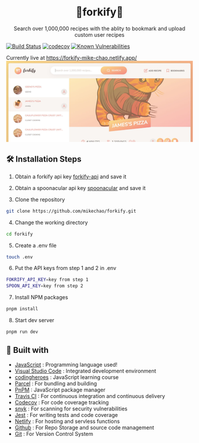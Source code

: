 <h1 align="center">🍴forkify🍴</h1>
<p align="center">
  Search over 1,000,000 recipes with the ablity to bookmark and upload custom user recipes
</p>

[![Build Status](https://app.travis-ci.com/mikechao/forkify.svg?branch=master)](https://app.travis-ci.com/mikechao/forkify) [![codecov](https://codecov.io/gh/mikechao/forkify/graph/badge.svg?token=V2CT5HWZBH)](https://codecov.io/gh/mikechao/forkify) [![Known Vulnerabilities](https://snyk.io/test/github/mikechao/forkify/badge.svg)](https://snyk.io/test/github/mikechao/forkify)

Currently live at <a href="https://forkify-mike-chao.netlify.app/">https://forkify-mike-chao.netlify.app/</a>
<img src="/readmeAssets/forkify.jpg" alt="forkify screenshot"/>

## 🛠️ Installation Steps

1. Obtain a forkify api key [forkify-api](https://forkify-api.herokuapp.com/v2) and save it

2. Obtain a spoonacular api key [spoonacular](https://spoonacular.com/food-api) and save it

3. Clone the repository

```Bash
git clone https://github.com/mikechao/forkify.git
```

4. Change the working directory

```Bash
cd forkify
```

5. Create a .env file

```Bash
touch .env
```

6. Put the API keys from step 1 and 2 in .env

```Bash
FOKRIFY_API_KEY=key from step 1
SPOON_API_KEY=key from step 2
```

7. Install NPM packages

```Bash
pnpm install
```

8. Start dev server

```Bash
pnpm run dev
```

## 👷 Built with

- [JavaScript](https://developer.mozilla.org/en-US/docs/Web/JavaScript) : Programming language used!
- [Visual Studio Code](https://code.visualstudio.com/) : Integrated development environment
- [codingheroes](https://codingheroes.io/) : JavaScript learning course
- [Parcel](https://parceljs.org/) : For bundling and building
- [PnPM](https://pnpm.io/) : JavaScript package manager
- [Travis CI](https://www.travis-ci.com/) : For continuous integration and continuous delivery
- [Codecov](https://about.codecov.io/) : For code coverage tracking
- [snyk](https://snyk.io/) : For scanning for security vulnerabilities
- [Jest](https://jestjs.io/) : For writing tests and code coverage
- [Netlify](https://www.netlify.com/) : For hosting and servless functions
- [Github](https://github.com/ 'Github') : For Repo Storage and source code management
- [Git](https://git-scm.com/ 'Git') : For Version Control System

